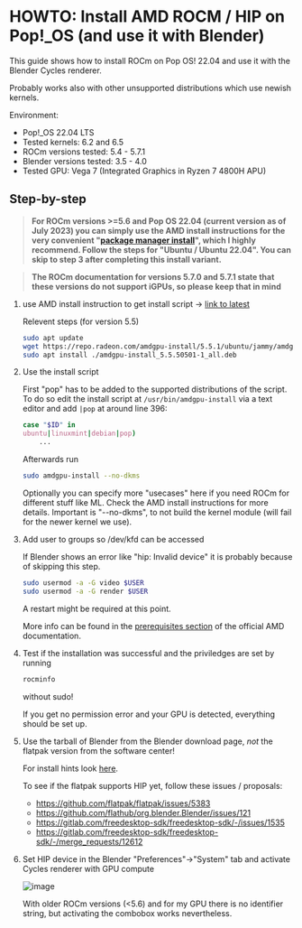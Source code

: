 # HOWTO: Install AMD ROCM / HIP on Pop!_OS (and use it with Blender)

This guide shows how to install ROCm on Pop OS! 22.04 and use it with the Blender Cycles renderer. 

Probably works also with other unsupported distributions which use newish kernels.

Environment:
- Pop!_OS 22.04 LTS
- Tested kernels: 6.2 and 6.5
- ROCm versions tested: 5.4 - 5.7.1
- Blender versions tested: 3.5 - 4.0
- Tested GPU: Vega 7 (Integrated Graphics in Ryzen 7 4800H APU)

## Step-by-step

> **For ROCm versions >=5.6 and Pop OS 22.04 (current version as of July 2023) you can simply use the AMD install instructions for the very convenient "[package manager install](https://rocm.docs.amd.com/en/latest/deploy/linux/os-native/install.html)", which I highly recommend. Follow the steps for "Ubuntu / Ubuntu 22.04". You can skip to step 3 after completing this install variant.**

> **The ROCm documentation for versions 5.7.0 and 5.7.1 state that these versions do not support iGPUs, so please keep that in mind**

1. use AMD install instruction to get install script -> [link to latest](https://rocm.docs.amd.com/en/latest/deploy/linux/installer/install.html) 

    Relevent steps (for version 5.5)

    ```bash
    sudo apt update
    wget https://repo.radeon.com/amdgpu-install/5.5.1/ubuntu/jammy/amdgpu-install_5.5.50501-1_all.deb
    sudo apt install ./amdgpu-install_5.5.50501-1_all.deb
    ```

2. Use the install script
    
    First "pop" has to be added to the supported distributions of the script.
    To do so edit the install script at `/usr/bin/amdgpu-install` via a text editor and add `|pop` at around line 396:
    
    ```bash
    case "$ID" in
    ubuntu|linuxmint|debian|pop)
        ...
    ```

    Afterwards run
    
    ```bash
    sudo amdgpu-install --no-dkms
    ```

    Optionally you can specify more "usecases" here if you need ROCm for different stuff like ML. Check the AMD install instructions for more details.
    Important is "--no-dkms", to not build the kernel module (will fail for the newer kernel we use).

3. Add user to groups so /dev/kfd can be accessed

    If Blender shows an error like "hip: Invalid device" it is probably because of skipping this step.

    ```bash
    sudo usermod -a -G video $USER
    sudo usermod -a -G render $USER
    ```

    A restart might be required at this point.

    More info can be found in the [prerequisites section](https://rocm.docs.amd.com/en/latest/deploy/linux/prerequisites.html#setting-permissions-for-groups) of the official AMD documentation.

5. Test if the installation was successful and the priviledges are set by running

    ```bash
    rocminfo 
    ```
    without sudo!
    
    If you get no permission error and your GPU is detected, everything should be set up.

6. Use the tarball of Blender from the Blender download page, _not_ the flatpak version from the software center!

    For install hints look [here](https://ubuntuhandbook.org/index.php/2021/12/blender-3-0-released-install-tarball/).

    To see if the flatpak supports HIP yet, follow these issues / proposals:
    - https://github.com/flatpak/flatpak/issues/5383
    - https://github.com/flathub/org.blender.Blender/issues/121
    - https://gitlab.com/freedesktop-sdk/freedesktop-sdk/-/issues/1535
    - https://gitlab.com/freedesktop-sdk/freedesktop-sdk/-/merge_requests/12612

7. Set HIP device in the Blender "Preferences"->"System" tab and activate Cycles renderer with GPU compute

    ![image](https://github.com/danrauch/HOWTO-PopOS-AMD-HIP-with-Blender/assets/18579177/8ff4e23d-bae3-48b5-87c2-ed7676d73fbb)

   With older ROCm versions (<5.6) and for my GPU there is no identifier string, but activating the combobox works nevertheless.
